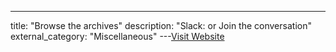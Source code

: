 ---
title: "Browse the archives"
description: "Slack:  or Join the conversation"
external_category: "Miscellaneous"
---[Visit Website](https://chat.osquery.io/c/general)

